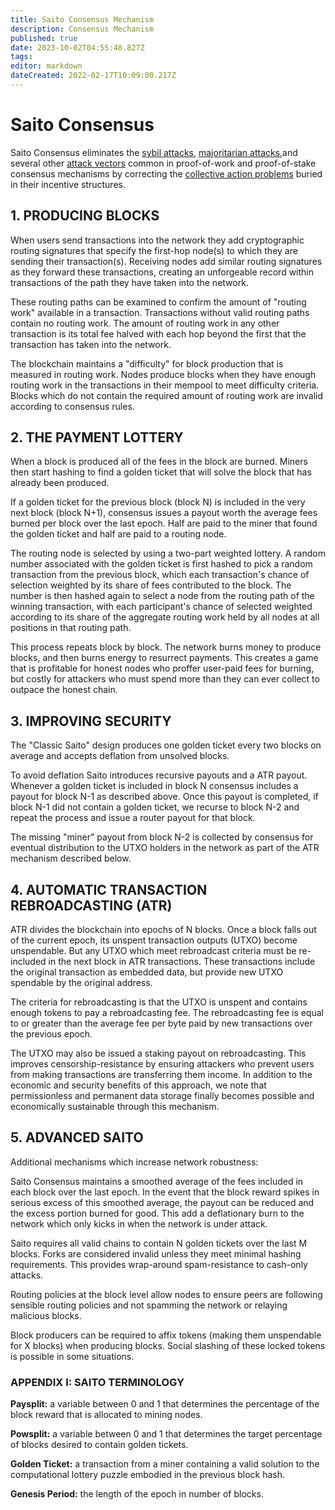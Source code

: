 ```yaml
---
title: Saito Consensus Mechanism
description: Consensus Mechanism
published: true
date: 2023-10-02T04:55:48.827Z
tags: 
editor: markdown
dateCreated: 2022-02-17T10:09:00.217Z
---
```


# Saito Consensus

Saito Consensus eliminates the [sybil attacks](/consensus/sybil-proof),  [majoritarian attacks](/consensus/majoritarian-attacks),and several other [attack vectors](/consensus/attack-vectors) common in proof-of-work and proof-of-stake consensus mechanisms by correcting the [collective action problems](/consensus/economics) buried in their incentive structures.

## 1. PRODUCING BLOCKS

When users send transactions into the network they add cryptographic routing signatures that specify the first-hop node(s) to which they are sending their transaction(s). Receiving nodes add similar routing signatures as they forward these transactions, creating an unforgeable record within transactions of the path they have taken into the network.

These routing paths can be examined to confirm the amount of "routing work" available in a transaction. Transactions without valid routing paths contain no routing work. The amount of routing work in any other transaction is its total fee halved with each hop beyond the first that the transaction has taken into the network.

The blockchain maintains a "difficulty" for block production that is measured in routing work. Nodes produce blocks when they have enough routing work in the transactions in their mempool to meet difficulty criteria. Blocks which do not contain the required amount of routing work are invalid according to consensus rules.


## 2. THE PAYMENT LOTTERY

When a block is produced all of the fees in the block are burned. Miners then start hashing to find a golden ticket that will solve the block that has already been produced.

If a golden ticket for the previous block (block N) is included in the very next block (block N+1), consensus issues a payout worth the average fees burned per block over the last epoch. Half are paid to the miner that found the golden ticket and half are paid to a routing node.

The routing node is selected by using a two-part weighted lottery. A random number associated with the golden ticket is first hashed to pick a random transaction from the previous block, which each transaction's chance of selection weighted by its share of fees contributed to the block. The number is then hashed again to select a node from the routing path of the winning transaction, with each participant's chance of selected weighted according to its share of the aggregate routing work held by all nodes at all positions in that routing path.

This process repeats block by block. The network burns money to produce blocks, and then burns energy to resurrect payments. This creates a game that is profitable for honest nodes who proffer user-paid fees for burning, but costly for attackers who must spend more than they can ever collect to outpace the honest chain.

## 3. IMPROVING SECURITY

The "Classic Saito" design produces one golden ticket every two blocks on average and accepts deflation from unsolved blocks.

To avoid deflation Saito introduces recursive payouts and a ATR payout. Whenever a golden ticket is included in block N consensus includes a payout for block N-1 as described above. Once this payout is completed, if block N-1 did not contain a golden ticket, we recurse to block N-2 and repeat the process and issue a router payout for that block.

The missing "miner" payout from block N-2 is collected by consensus for eventual distribution to the UTXO holders in the network as part of the ATR mechanism described below.

## 4. AUTOMATIC TRANSACTION REBROADCASTING (ATR)

ATR divides the blockchain into epochs of N blocks. Once a block falls out of the current epoch, its unspent transaction outputs (UTXO) become unspendable. But any UTXO which meet rebroadcast criteria must be re-included in the next block in ATR transactions. These transactions include the original transaction as embedded data, but provide new UTXO spendable by the original address.

The criteria for rebroadcasting is that the UTXO is unspent and contains enough tokens to pay a rebroadcasting fee. The rebroadcasting fee is equal to or greater than the average fee per byte paid by new transactions over the previous epoch.

The UTXO may also be issued a staking payout on rebroadcasting. This improves censorship-resistance by ensuring attackers who prevent users from making transactions are transferring them income. In addition to the economic and security benefits of this approach, we note that permissionless and permanent data storage finally becomes possible and economically sustainable through this mechanism.

## 5. ADVANCED SAITO

Additional mechanisms which increase network robustness:

Saito Consensus maintains a smoothed average of the fees included in each block over the last epoch. In the event that the block reward spikes in serious excess of this smoothed average, the payout can be reduced and the excess portion burned for good. This add a deflationary burn to the network which only kicks in when the network is under attack.

Saito requires all valid chains to contain N golden tickets over the last M blocks. Forks are considered invalid unless they meet minimal hashing requirements. This provides wrap-around spam-resistance to cash-only attacks.

Routing policies at the block level allow nodes to ensure peers are following sensible routing policies and not spamming the network or relaying malicious blocks.

Block producers can be required to affix tokens (making them unspendable for X blocks) when producing blocks. Social slashing of these locked tokens is possible in some situations.


### APPENDIX I: SAITO TERMINOLOGY

**Paysplit:** a variable between 0 and 1 that determines the percentage of the block reward that is allocated to mining nodes.

**Powsplit:** a variable between 0 and 1 that determines the target percentage of blocks desired to contain golden tickets.

**Golden Ticket:** a transaction from a miner containing a valid solution to the computational lottery puzzle embodied in the previous block hash.

**Genesis Period:** the length of the epoch in number of blocks.





